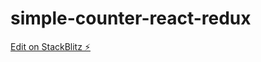 # simple-counter-react-redux

[Edit on StackBlitz ⚡️](https://stackblitz.com/edit/simple-counter-react-redux)
